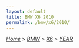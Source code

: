 ```yaml
---
layout: default
title: BMW X6 2010
permalink: /bmw/x6/2010/
---
```

[*Home*](/) > [*BMW*](/bmw/) > [*X6*](/bmw/x6/) > [*YEAR*](/bmw/x6/year/)
